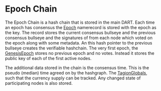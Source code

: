 # Epoch Chain

The Epoch Chain is a hash chain that is stored in the main DART. 
Each time an epoch has consensus the [Epoch](https://ddoc.tagion.org/tagion.script.common.Epoch.html) namerecord is stored with the epoch as the key.
The record stores the current consensus bullseye and the previous consensus bullseye and the signatures of from each node which voted on the epoch along with some metadata.
An this hash pointer to the previous bullseye creates the verifiable hashchain.
The very first epoch, the [GenesisEpoch](https://ddoc.tagion.org/tagion.script.common.GenesisEpoch.html) stores no previous epoch and no votes. Instead it stores the public key of each of the first active nodes.  

The additional data stored in the chain is the consensus time. This is the pseudo (median) time agreed on by the hashgraph.
The [TagionGlobals](https://ddoc.tagion.org/tagion.script.common.TagionGlobals.html), such that the currency supply can be tracked.
Any changed state of participating nodes is also stored.
